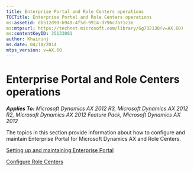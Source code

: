 ```yaml
---
title: Enterprise Portal and Role Centers operations
TOCTitle: Enterprise Portal and Role Centers operations
ms:assetid: db512d90-b949-4f5d-9914-d796c7b71c3e
ms:mtpsurl: https://technet.microsoft.com/library/Gg732138(v=AX.60)
ms:contentKeyID: 35133081
author: Khairunj
ms.date: 04/18/2014
mtps_version: v=AX.60
---
```


# Enterprise Portal and Role Centers operations 


_**Applies To:** Microsoft Dynamics AX 2012 R3, Microsoft Dynamics AX 2012 R2, Microsoft Dynamics AX 2012 Feature Pack, Microsoft Dynamics AX 2012_

The topics in this section provide information about how to configure and maintain Enterprise Portal for Microsoft Dynamics AX and Role Centers.

[Setting up and maintaining Enterprise Portal](setting-up-and-maintaining-enterprise-portal.md)

[Configure Role Centers](configure-role-centers.md)

  


